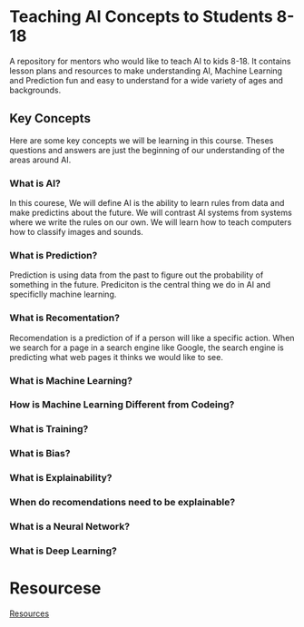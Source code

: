 # Teaching AI Concepts to Students 8-18

A repository for mentors who would like to teach AI to kids 8-18.  It contains lesson plans and resources to make understanding AI, Machine Learning and Prediction fun and easy to understand for a wide variety of ages and backgrounds.

## Key Concepts
Here are some key concepts we will be learning in this course.  Theses
questions and answers are just the beginning of our understanding of the
areas around AI.

### What is AI?
In this courese, We will define AI is the ability to learn rules from data and make predictins about the future.  We will contrast AI systems from
systems where we write the rules on our own.  We will learn how to
teach computers how to classify images and sounds.

### What is Prediction?
Prediction is using data from the past to figure out the probability of something in the future.  Prediciton is the central thing we do in AI and specificlly machine learning.

### What is Recomentation?
Recomendation is a prediction of if a person will like a specific action.  When we
search for a page in a search engine like Google, the search engine is predicting what web pages it thinks we would like to see.

### What is Machine Learning?

### How is Machine Learning Different from Codeing?

### What is Training?

### What is Bias?

### What is Explainability?

### When do recomendations need to be explainable?

### What is a Neural Network?

### What is Deep Learning?

# Resourcese
[Resources](resources.md)

